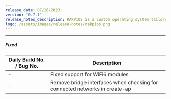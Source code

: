 ```yaml
---
release_date: 07/26/2023
version: "0.7.1"
release_notes_description: RAKPiOS is a custom operating system tailored for CM4-based products, built on the Raspberry Pi OS. It integrates all necessary drivers, security updates, helper scripts, and Docker by default. This OS is designed for the RAK7391 WisGate Connect and RAK WisGate Developer products.
logo: /assets/images/release-notes/rakpios.png
---
```



<rk-release-notes/>

---


##### Fixed

| Daily Build No. / Bug No. | Description                                                                |
|---------------------------|----------------------------------------------------------------------------|
| -                         | Fixed support for WiFi6 modules                                            |
| -                         | Remove bridge interfaces when checking for connected networks in create-ap |


